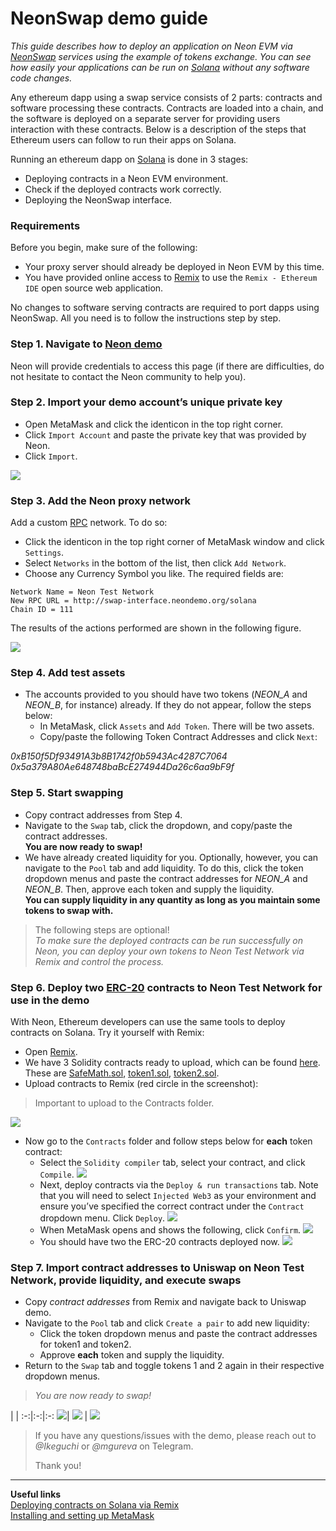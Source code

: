 # NeonSwap demo guide

*This guide describes how to deploy an application on Neon EVM via [NeonSwap](https://doc.neonlabs.org/docs/glossary#neonswap) services using the example of tokens exchange. You can see how easily your applications can be run on [Solana](https://docs.solana.com/introduction) without any software code changes.*

Any ethereum dapp using a swap service consists of 2 parts: contracts and software processing these contracts. Contracts are loaded into a chain, and the software is deployed on a separate server for providing users interaction with these contracts. Below is a description of the steps that Ethereum users can follow to run their apps on Solana.

Running an ethereum dapp on [Solana](https://docs.solana.com/introduction) is done in 3 stages:  
  * Deploying contracts in a Neon EVM environment.  
  * Check if the deployed contracts work correctly.  
  * Deploying the NeonSwap interface.

### Requirements
Before you begin, make sure of the following:
  * Your proxy server should already be deployed in Neon EVM by this time.
  * You have provided online access to [Remix](https://remix.ethereum.org/) to use the `Remix - Ethereum IDE` open source web application.

No changes to software serving contracts are required to port dapps using NeonSwap. All you need is to follow the instructions step by step.

### Step 1. Navigate to [Neon demo](http://swap-interface.neondemo.org/)
Neon will provide credentials to access this page (if there are difficulties, do not hesitate to contact the Neon community to help you).

### Step 2. Import your demo account’s unique private key
  * Open MetaMask and click the identicon in the top right corner.
  * Click `Import Account` and paste the private key that was provided by Neon.
  * Click `Import`.

![](./img/sol-swap1.png)

### Step 3. Add the Neon proxy network
Add a custom [RPC](https://doc.neonlabs.org/docs/glossary#remote-procedure-call-rpc) network. To do so:
  * Click the identicon in the top right corner of MetaMask window and click `Settings`.
  * Select `Networks` in the bottom of the list, then click `Add Network`.
  * Choose any Currency Symbol you like. The required fields are:
```
Network Name = Neon Test Network
New RPC URL = http://swap-interface.neondemo.org/solana
Chain ID = 111
```
The results of the actions performed are shown in the following figure.

![](./img/sol-swap2-4.png)

### Step 4. Add test assets
  * The accounts provided to you should have two tokens (*NEON_A* and *NEON_B*, for instance) already. If they do not appear, follow the steps below:
    * In MetaMask, click `Assets` and `Add Token`. There will be two assets.
    * Copy/paste the following Token Contract Addresses and click `Next`:

*0xB150f5Df93491A3b8B1742f0b5943Ac4287C7064*  
*0x5a379A80Ae648748baBcE274944Da26c6aa9bF9f*

### Step 5. Start swapping
  * Copy contract addresses from Step 4.
  * Navigate to the `Swap` tab, click the dropdown, and copy/paste the contract addresses.  
**You are now ready to swap!**
  * We have already created liquidity for you. Optionally, however, you can navigate to the `Pool` tab and add liquidity. To do this, click the token dropdown menus and paste the contract addresses for *NEON_A* and *NEON_B*. Then, approve each token and supply the liquidity.  
**You can supply liquidity in any quantity as long as you maintain some tokens to swap with.**  

> The following steps are optional!  
> *To make sure the deployed contracts can be run successfully on Neon, you can deploy your own tokens to Neon Test Network via Remix and control the process.*  

### Step 6. Deploy two [ERC-20](https://github.com/neonlabsorg/uniswap-v2-periphery/blob/master/contracts/test/ERC20.sol) contracts to Neon Test Network for use in the demo

With Neon, Ethereum developers can use the same tools to deploy contracts on Solana. Try it yourself with Remix:
  * Open [Remix](https://remix.ethereum.org/).
  * We have 3 Solidity contracts ready to upload, which can be found [here](https://www.dropbox.com/sh/jp7u17ril0zlasm/AADHo8EasRJzQ7SW1yJtGGcxa?dl=0). These are [SafeMath.sol](https://www.dropbox.com/sh/jp7u17ril0zlasm/AADHo8EasRJzQ7SW1yJtGGcxa?dl=0&preview=SafeMath.sol), [token1.sol](https://www.dropbox.com/sh/jp7u17ril0zlasm/AADHo8EasRJzQ7SW1yJtGGcxa?dl=0&preview=token1.sol), [token2.sol](https://www.dropbox.com/sh/jp7u17ril0zlasm/AADHo8EasRJzQ7SW1yJtGGcxa?dl=0&preview=token2.sol).
  * Upload contracts to Remix (red circle in the screenshot):
> Important to upload to the Contracts folder.

![](./img/sol-swap5-6.png)  

  * Now go to the `Contracts` folder and follow steps below for **each** token contract:
    * Select the `Solidity compiler` tab, select your contract, and click `Compile`. ![](./img/sol-swap7.png)
    * Next, deploy contracts via the `Deploy & run transactions` tab. Note that you will need to select `Injected Web3` as your environment and ensure you’ve specified the correct contract under the `Contract` dropdown menu. Click `Deploy`. ![](./img/sol-swap8.png)
    * When MetaMask opens and shows the following, click `Confirm`. ![](./img/sol-swap9.png)
    * You should have two the ERC-20 contracts deployed now. ![](./img/sol-swap10.png)

### Step 7. Import contract addresses to Uniswap on Neon Test Network, provide liquidity, and execute swaps

  * Copy *contract addresses* from Remix and navigate back to Uniswap demo.
  * Navigate to the `Pool` tab and click `Create a pair` to add new liquidity:
    * Click the token dropdown menus and paste the contract addresses for token1 and token2.
    * Approve **each** token and supply the liquidity.
  * Return to the `Swap` tab and toggle tokens 1 and 2 again in their respective dropdown menus.
> *You are now ready to swap!*  


 | | 
:-:|:-:|:-:
![](./img/empty-1.png)| ![](./img/sol-swap12.gif) | ![](./img/empty-1.png)


> If you have any questions/issues with the demo, please reach out to *@Ikeguchi* or *@mgureva* on Telegram.  
>  
> Thank you!

-----  

**Useful links**  
[Deploying contracts on Solana via Remix](http://docs.neonlabs.org/docs/devportal/testnet/deploy_contract_via_remix)  
[Installing and setting up MetaMask](https://docs.neonlabs.org/docs/devportal/metamask_setup)